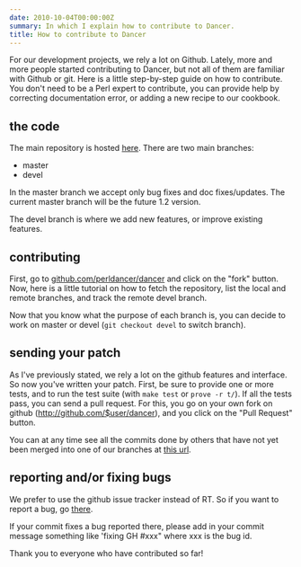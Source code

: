```yaml
---
date: 2010-10-04T00:00:00Z
summary: In which I explain how to contribute to Dancer.
title: How to contribute to Dancer
---
```


For our development projects, we rely a lot on Github. Lately, more and more people started contributing to Dancer, but not all of them are familiar with Github or git. Here is a little step-by-step guide on how to contribute. You don't need to be a Perl expert to contribute, you can provide help by correcting documentation error, or adding a new recipe to our cookbook.

## the code

The main repository is hosted [here](http://github.com/perldancer/dancer). There are two main branches:

* master
* devel

In the master branch we accept only bug fixes and doc fixes/updates. The current master branch will be the future 1.2 version.

The devel branch is where we add new features, or improve existing features.

## contributing

First, go to [github.com/perldancer/dancer](http://github.com/perldancer/dancer) and click on the "fork" button. Now, here is a little tutorial on how to fetch the repository, list the local and remote branches, and track the remote devel branch.

Now that you know what the purpose of each branch is, you can decide to work on master or devel (`git checkout devel` to switch branch).

## sending your patch

As I've previously stated, we rely a lot on the github features and interface. So now you've written your patch. First, be sure to provide one or more tests, and to run the test suite (with `make test` or `prove -r t/`). If all the tests pass, you can send a pull request. For this, you go on your own fork on github (http://github.com/$user/dancer), and you click on the "Pull Request" button.

You can at any time see all the commits done by others that have not yet been merged into one of our branches at [this url](http://github.com/perldancer/Dancer/forkqueue).

## reporting and/or fixing bugs

We prefer to use the github issue tracker instead of RT. So if you want to report a bug, go [there](http://github.com/perldancer/dancer/issues).

If your commit fixes a bug reported there, please add in your commit message something like 'fixing GH #xxx" where xxx is the bug id.

Thank you to everyone who have contributed so far!
